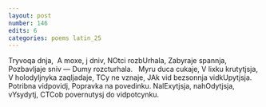 ```yaml
---
layout: post
number: 146
edits: 6
categories: poems latin_25
---
```


Tryvoqa dnja, 
A moxe, j dniv,
NOtci rozbUrhala,
Zabyraje spannja,
Pozbavljaje sniv —
Dumy rozcturhala. 
 
Myru duca cukaje, 
V lixku krutytjsja, 
V holodyljnyka zaqljadaje, 
TCy ne vznaje,
JAk vid bezsonnja vidkUpytjsja.
 
Potribna vidpovidj, 
Popravka na povedinku. 
NalExytjsja, nahOdytjsja, vYsydytj,
CTCob povernutysj do vidpotcynku.
